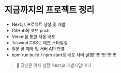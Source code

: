 # 지금까지의 프로젝트 정리

- Next.js 프로젝트 생성 및 개발
- GitHub에 코드 push
- Vercel을 통한 자동 배포
- Tailwind CSS로 예쁜 스타일링
- 질문 폼 제작 및 서버 API 연결
- npm run build / npm start로 배포 서버 실행!!!!!!!!!!!!!!!!!!!

> 🚀 당신은 이제 실전 Next.js 개발자입니다!
